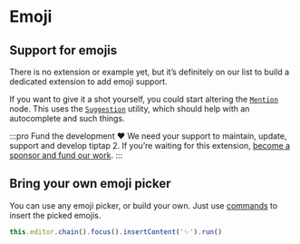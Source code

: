 # Emoji

## Support for emojis
There is no extension or example yet, but it’s definitely on our list to build a dedicated extension to add emoji support.

If you want to give it a shot yourself, you could start altering the [`Mention`](/api/nodes/mention) node. This uses the [`Suggestion`](/api/utilities/suggestion) utility, which should help with an autocomplete and such things.

:::pro Fund the development ♥
We need your support to maintain, update, support and develop tiptap 2. If you’re waiting for this extension, [become a sponsor and fund our work](/sponsor).
:::

## Bring your own emoji picker
You can use any emoji picker, or build your own. Just use [commands](/api/commands) to insert the picked emojis.

```js
this.editor.chain().focus().insertContent('✨').run()
```

<demo name="Nodes/Emoji" />
